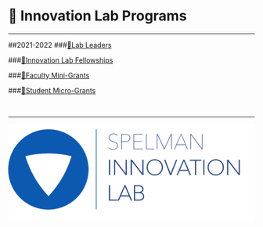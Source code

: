 <link rel="stylesheet" href="../../css/images.css" />

&#x1F4D8; Innovation Lab Programs
=================================
<hr>

##2021-2022
###[&#x1F4D8;Lab Leaders](https://spelmanil.github.io?src=https://docs.google.com/document/d/e/2PACX-1vTwkcjKQmjb7W0U2Yq0zZVR9VRzVbM_kOgYdLyMnQFthEKDO-jiYaCF-ucA83yhfVE24oVaEnQhPnhR/pub&maxWidth=850px)

###[&#x1F4D8;Innovation Lab Fellowships](https://spelmanil.github.io?src=https://docs.google.com/document/d/e/2PACX-1vTNzvN9xQ6LqELfbQocepFMf-VYyxsOdBas2YFpkw3P0tPQD1MofkxNL0vfgbdjMq0hM7cQUQoJKjET/pub&maxWidth=850px)

###[&#x1F4D8;Faculty Mini-Grants](https://spelmanil.github.io?src=https://docs.google.com/document/d/e/2PACX-1vSCW_OwHd93ivs5Z0nXUqL17COonZGe18IZcQQKfpCBofhb6bXS4OeRNx5N8YPv3IRLfGt_SloQztdP/pub&maxWidth=850px)

###[&#x1F4D8;Student Micro-Grants](https://spelmanil.github.io?src=https://docs.google.com/document/d/e/2PACX-1vQTXSFunvRR3KXY2rRx5nVZpkSnEpKH8jYj__8LtWXtd7TfhrG6pOWpLF1B_uf9nuY0-bfoPJyE9Lv_/pub&maxWidth=850px)

<!-- Template
###[&#x1F4D8;Name](GoogleLink?embedded=true)
-->


<br><hr>

![](../images/il_logo.png?style=center20)
